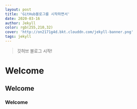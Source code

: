 ```yaml
---
layout: post
title: 'GitHub블로그를 시작하면서'
date: 2020-03-16
author: Jekyll
color: rgb(255,210,32)
cover: 'http://on2171g4d.bkt.clouddn.com/jekyll-banner.png'
tags: jekyll
---
```


> 깃허브 블로그 시작!

# Welcome

## Welcome

### Welcome
